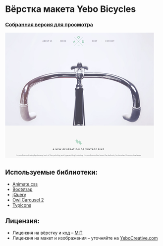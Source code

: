 # Вёрстка макета Yebo Bicycles
### [Собранная версия для просмотра](http://alexandervaliullin.github.io/yebo-bicycles-template/)
![Миниатюра заголовка](./template/header-thumbnail.png)

## Используемые библиотеки:
* [Animate.css](https://github.com/daneden/animate.css/)
* [Bootstrap](https://github.com/twbs/bootstrap/tree/v4-dev)
* [jQuery](https://github.com/jquery/jquery)
* [Owl Carousel 2](https://github.com/OwlCarousel2/OwlCarousel2)
* [Typicons](https://github.com/stephenhutchings/typicons.font)

## Лицензия:
* Лицензия на вёрстку и код – [MIT](./LICENSE.md)
* Лицензия на макет и изображения – уточняйте на [YeboCreative.com](http://www.yebocreative.com/freebies/bicycle-free-onepage-psd-template-by-yebo)
